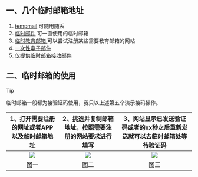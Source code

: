## 一、几个临时邮箱地址

1. [tempmail](https://tempmail.plus/zh) 可随用随丢
2. [临时邮件](https://mail.tm/zh) 可一直使用的临时邮箱
3. [临时教育邮箱 ](https://mail.sunls.de/) 可以尝试注册某些需要教育邮箱的网站
4. [一次性电子邮件](https://mail.td/zh)
5. [仅提供临时邮箱接收邮件](https://mail.loli.vet/)

## 二、临时邮箱的使用

> [!TIP]
> 临时邮箱一般都为接验证码使用，我只以上述第五个演示接码操作。

| 1、打开需要注册的网址或者APP以及临时邮箱地址 | 2、挑选并复制邮箱地址，按照需要注册的网站要求进行填写 | 3、网站显示已发送验证码或者的xx秒之后重新发送就可以去临时邮箱处等待验证码 |
| :------------------------------------------: | :---------------------------------------------------: | :----------------------------------------------------------: |
| ![](https://hantianzhun.github.io/blog/issues6.1.png) | ![](https://hantianzhun.github.io/blog/issues6.2.png) | ![](https://hantianzhun.github.io/blog/issues6.3.png) |
|                     图一                     |                         图二                          |                             图三                             |
